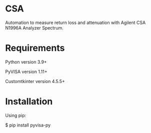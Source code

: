 # CSA

Automation to measure return loss and attenuation with Agilent CSA N1996A Analyzer Spectrum.


# Requirements

Python version 3.9+

PyVISA version 1.11+

Customtkinter version 4.5.5+

# Installation

Using pip:

$ pip install pyvisa-py
